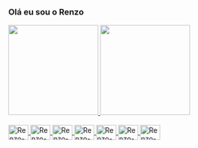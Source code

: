 ### Olá eu sou o Renzo

<div>
  <a href="https://github.com/Renzo-M">
  <img height="180em" src="https://github-readme-stats.vercel.app/api?username=Renzo-M&show_icons=true&theme=tokyonight&include_all_commits=true&count_private=true"/>
  <img height="180em" src="https://github-readme-stats.vercel.app/api/top-langs/?username=Renzo-M&layout=compact&langs_count=7&theme=tokyonight"/>
</div>
<div style="display: inline_block"><br>
  <img align="center" alt="Renzo-Dart" height="30" width="40" src="https://cdn.jsdelivr.net/gh/devicons/devicon/icons/dart/dart-original.svg">
  <img align="center" alt="Renzo-Flutter" height="30" width="40" src="https://cdn.jsdelivr.net/gh/devicons/devicon/icons/flutter/flutter-original.svg">
  <img align="center" alt="Renzo-Python" height="30" width="40" src="https://cdn.jsdelivr.net/gh/devicons/devicon/icons/python/python-original.svg">
  <img align="center" alt="Renzo-Firebase" height="30" width="40" src="https://cdn.jsdelivr.net/gh/devicons/devicon/icons/firebase/firebase-plain.svg">
  <img align="center" alt="Renzo-CSS" height="30" width="40" src="https://cdn.jsdelivr.net/gh/devicons/devicon/icons/css3/css3-plain.svg">
  <img align="center" alt="Renzo-HTML" height="30" width="40" src="https://cdn.jsdelivr.net/gh/devicons/devicon/icons/html5/html5-original.svg">
  <img align="center" alt="Renzo-Csharp" height="30" width="40" src="https://cdn.jsdelivr.net/gh/devicons/devicon/icons/csharp/csharp-line.svg">
</div>
